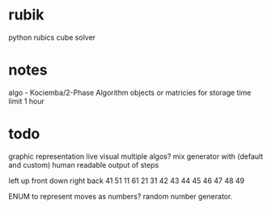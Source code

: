 # rubik
python rubics cube solver


# notes
algo - Kociemba/2-Phase Algorithm
objects or matricies for storage
time limit 1 hour

# todo
graphic representation
live visual
multiple algos?
mix generator with (default and custom)
human readable output of steps

left    up     front   down    right   back
41      51      11      61      21      31
42
43
44
45
46
47
48
49

ENUM to represent moves as numbers?
random number generator. 